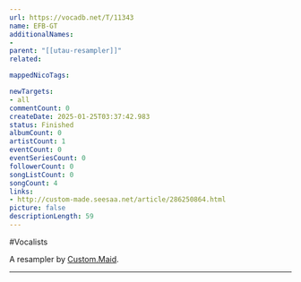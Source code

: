 ```yaml
---
url: https://vocadb.net/T/11343
name: EFB-GT
additionalNames: 
- 
parent: "[[utau-resampler]]"
related:

mappedNicoTags:

newTargets:
- all
commentCount: 0
createDate: 2025-01-25T03:37:42.983
status: Finished
albumCount: 0
artistCount: 1
eventCount: 0
eventSeriesCount: 0
followerCount: 0
songListCount: 0
songCount: 4
links: 
- http://custom-made.seesaa.net/article/286250864.html
picture: false
descriptionLength: 59
---
```


#Vocalists

A resampler by [Custom.Maid](https://vocadb.net/Ar/126594).

---

